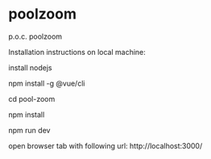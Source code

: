 # poolzoom
p.o.c. poolzoom

Installation instructions on local machine:

install nodejs

npm install -g @vue/cli

cd pool-zoom

  npm install
  
  
  npm run dev
  
open browser tab with following url:
http://localhost:3000/
